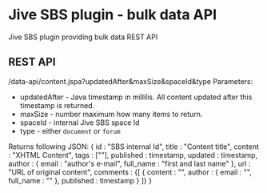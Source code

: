 Jive SBS plugin - bulk data API
===============

Jive SBS plugin providing bulk data REST API

REST API
--------

/data-api/content.jspa?updatedAfter&maxSize&spaceId&type
Parameters:

* updatedAfter - Java timestamp in millilis. All content updated after this timestamp is returned.
* maxSize - number maximum how many items to return.
* spaceId - internal Jive SBS space Id
* type - either `document` or `forum`

Returns following JSON:
				{
					id        : "SBS internal Id",
					title     : "Content title",
					content   : "XHTML Content",
					tags      : [""],
					published : timestamp,
					updated   : timestamp,
					author    : {
						email     : "author's e-mail",
						full_name : "first and last name"
					},
					url       : "URL of original content",
					comments  : {[
						{
							content   : "",
							author    : {
								email     : "",
								full_name : ""
							},
							published : timestamp
						}
					]}
				}
